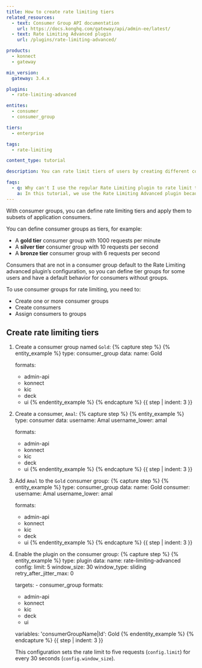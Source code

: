 ```yaml
---
title: How to create rate limiting tiers
related_resources:
  - text: Consumer Group API documentation
    url: https://docs.konghq.com/gateway/api/admin-ee/latest/
  - text: Rate Limiting Advanced plugin
    url: /plugins/rate-limiting-advanced/

products:
  - konnect
  - gateway

min_version:
  gateway: 3.4.x

plugins: 
  - rate-limiting-advanced

entites:
  - consumer
  - consumer_group

tiers:
  - enterprise

tags:
  - rate-limiting

content_type: tutorial

description: You can rate limit tiers of users by creating different consumer groups, assigning consumers to those groups, and then configure the Rate Limiting Advanced plugin to limit the requests.

faqs:
  - q: Why can't I use the regular Rate Limiting plugin to rate limit tiers of consumers?
    a: In this tutorial, we use the Rate Limiting Advanced plugin because it supports sliding windows, which we use to apply the rate limiting logic while taking into account previous hit rates (from the window that immediately precedes the current) using a dynamic weight.
---
```


With consumer groups, you can define rate limiting tiers and apply them to subsets of application consumers.

You can define consumer groups as tiers, for example:

* A **gold tier** consumer group with 1000 requests per minute
* A **silver tier** consumer group with 10 requests per second
* A **bronze tier** consumer group with 6 requests per second
  
Consumers that are not in a consumer group default to the Rate Limiting advanced plugin’s configuration, so you can define tier groups for some users and have a default behavior for consumers without groups.

To use consumer groups for rate limiting, you need to:

* Create one or more consumer groups
* Create consumers
* Assign consumers to groups

## Create rate limiting tiers

1. Create a consumer group named `Gold`:
{% capture step %}
  {% entity_example %}
    type: consumer_group
    data:
      name: Gold
  
    formats:
      - admin-api
      - konnect
      - kic
      - deck
      - ui
  {% endentity_example %}
{% endcapture %}
{{ step | indent: 3 }}

1. Create a consumer, `Amal`:
{% capture step %}
   {% entity_example %}
    type: consumer
    data:
      username: Amal
      username_lower: amal
  
    formats:
      - admin-api
      - konnect
      - kic
      - deck
      - ui
    {% endentity_example %}
{% endcapture %}
{{ step | indent: 3 }}

1. Add `Amal` to the `Gold` consumer group:
{% capture step %}
   {% entity_example %}
    type: consumer_group
    data:
      name: Gold
      consumer:
        username: Amal
        username_lower: amal
  
    formats:
      - admin-api
      - konnect
      - kic
      - deck
      - ui
    {% endentity_example %}
{% endcapture %}
{{ step | indent: 3 }}

1. Enable the plugin on the consumer group:
{% capture step %}
   {% entity_example %}
    type: plugin
    data:
      name: rate-limiting-advanced
      config:
        limit: 5
        window_size: 30
        window_type: sliding
        retry_after_jitter_max: 0
 
    targets:
        - consumer_group
    formats:
      - admin-api
      - konnect
      - kic
      - deck
      - ui

    variables:
      'consumerGroupName|Id': Gold
    {% endentity_example %}
{% endcapture %}
{{ step | indent: 3 }}

    This configuration sets the rate limit to five requests (`config.limit`) for every 30 seconds (`config.window_size`).
